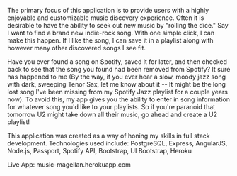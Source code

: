 The primary focus of this application is to provide users with a highly enjoyable and customizable music
discovery experience.
Often it is desirable to have the ability to seek out new music by "rolling the dice." Say I want to find a brand new
indie-rock song. With one simple click, I can make this happen. If I like the song, I can save it in a playlist along
with however many other discovered songs I see fit.

Have you ever found a song on Spotify, saved it for later, and then checked back to see that the song you found
had been removed from Spotify? It sure has happened to me (By the way, if you ever hear a slow, moody jazz song with
dark, sweeping Tenor Sax, let me know about it -- It might be the long lost song I've been missing from my Spotify Jazz
playlist for a couple years now). To avoid this, my app gives you the ability to enter in song information for whatever
song you'd like to your playlists. So if you're paranoid that tomorrow U2 might take down all their music, go ahead and
create a U2 playlist!

This application was created as a way of honing my skills in full stack development.
Technologies used include: PostgreSQL, Express, AngularJS, Node.js, Passport, Spotify API, Bootstrap,
UI Bootstrap, Heroku


Live App: music-magellan.herokuapp.com
